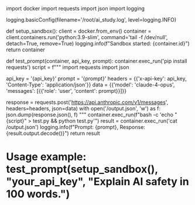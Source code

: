import docker
import requests
import json
import logging

logging.basicConfig(filename='/root/ai_study.log', level=logging.INFO)

def setup_sandbox():
    client = docker.from_env()
    container = client.containers.run('python:3.9-slim', command='tail -f /dev/null', detach=True, remove=True)
    logging.info(f"Sandbox started: {container.id}")
    return container

def test_prompt(container, api_key, prompt):
    container.exec_run('pip install requests')
    script = f"""
import requests
import json

api_key = '{api_key}'
prompt = '{prompt}'
headers = {{'x-api-key': api_key, 'Content-Type': 'application/json'}}
data = {{'model': 'claude-4-opus', 'messages': [{{'role': 'user', 'content': prompt}}]}}

response = requests.post('https://api.anthropic.com/v1/messages', headers=headers, json=data)
with open('/output.json', 'w') as f:
    json.dump(response.json(), f)
"""
    container.exec_run(f"bash -c 'echo \"{script}\" > test.py && python test.py'")
    result = container.exec_run('cat /output.json')
    logging.info(f"Prompt: {prompt}, Response: {result.output.decode()}")
    return result

# Usage example: test_prompt(setup_sandbox(), "your_api_key", "Explain AI safety in 100 words.")
